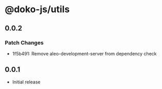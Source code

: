 # @doko-js/utils

## 0.0.2

### Patch Changes

- 1f5b491: Remove aleo-development-server from dependency check

## 0.0.1

- Initial release
